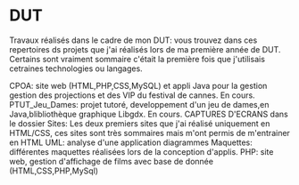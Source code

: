 # DUT
Travaux réalisés dans le cadre de mon DUT:
vous trouvez dans ces repertoires ds projets que j'ai réalisés lors de ma première année de DUT. Certains sont vraiment sommaire
c'était la première fois que j'utilisais cetraines technologies ou langages.

CPOA: site web (HTML,PHP,CSS,MySQL) et appli Java pour la gestion gestion des projections et des VIP du festival de cannes. En cours.
PTUT_Jeu_Dames: projet tutoré, developpement d'un jeu de dames,en Java,blibliothèque graphique Libgdx. En cours. CAPTURES D'ECRANS dans le dossier
Sites: Les deux premiers sites que j'ai réalisé uniquement en HTML/CSS, ces sites sont très sommaires mais m'ont permis de m'entrainer en HTML
UML: analyse d'une application diagrammes
Maquettes: différentes maquettes réalisées lors de la conception d'applis.
PHP: site web, gestion d'affichage de films avec base de donnée (HTML,CSS,PHP,MySql)
